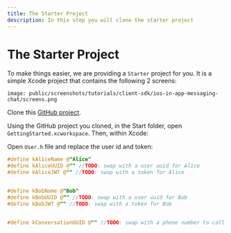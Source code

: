 ```yaml
---
title: The Starter Project
description: In this step you will clone the starter project
---
```


# The Starter Project

To make things easier, we are providing a `Starter` project for you. It is a simple Xcode project that contains the following 2 screens:

```screenshot
image: public/screenshots/tutorials/client-sdk/ios-in-app-messaging-chat/screens.png
```

Clone this [GitHub project](https://github.com/nexmo-community/ClientSDK-Get-Started-Messaging-Objective-C).

Using the GitHub project you cloned, in the Start folder, open `GettingStarted.xcworkspace`. Then, within Xcode:


Open `User.h` file and replace the user id and token:

```objective-c
#define kAliceName @"Alice"
#define kAliceUUID @"" //TODO: swap with a user uuid for Alice
#define kAliceJWT @"" //TODO: swap with a token for Alice


#define kBobName @"Bob"
#define kBobUUID @"" //TODO: swap with a user uuid for Bob
#define kBobJWT @"" //TODO: swap with a token for Bob


#define kConversationUUID @"" //TODO: swap with a phone number to call

```
